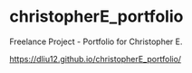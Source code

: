 # christopherE_portfolio
Freelance Project - Portfolio for Christopher E.


https://dliu12.github.io/christopherE_portfolio/
